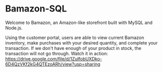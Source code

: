 # Bamazon-SQL
Welcome to Bamazon, an Amazon-like storefront built with MySQL and Node.js. 

Using the customer portal, users are able to view current Bamazon inventory, make purchases with your desired quantity, and complete your transaction.  If we don't have enough of your product in stock, the transaction will not go through. 
Watch it in action:
https://drive.google.com/file/d/1ZuIfobUXDko-6D4QzVKf2kG4QTEzoARh/view?usp=sharing
